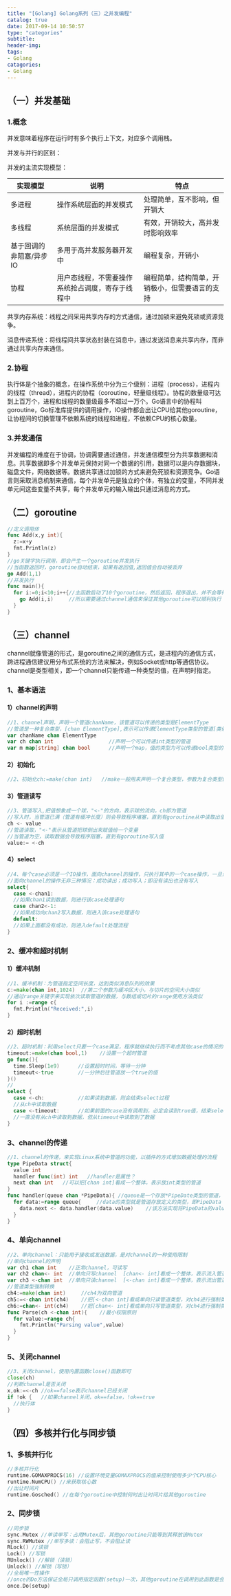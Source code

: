 ```yaml
---
title: "[Golang] Golang系列（三）之并发编程"
catalog: true
date: 2017-09-14 10:50:57
type: "categories"
subtitle:
header-img: 
tags:
- Golang
catagories:
- Golang
---
```


## （一）并发基础

### 1.概念

并发意味着程序在运行时有多个执行上下文，对应多个调用栈。

并发与并行的区别：

并发的主流实现模型：

| 实现模型          | 说明                       | 特点                      |
| ------------- | ------------------------ | ----------------------- |
| 多进程           | 操作系统层面的并发模式              | 处理简单，互不影响，但开销大          |
| 多线程           | 系统层面的并发模式                | 有效，开销较大，高并发时影响效率        |
| 基于回调的非阻塞/异步IO | 多用于高并发服务器开发中             | 编程复杂，开销小                |
| 协程            | 用户态线程，不需要操作系统抢占调度，寄存于线程中 | 编程简单，结构简单，开销极小，但需要语言的支持 |

共享内存系统：线程之间采用共享内存的方式通信，通过加锁来避免死锁或资源竞争。

消息传递系统：将线程间共享状态封装在消息中，通过发送消息来共享内存，而非通过共享内存来通信。

### 2.协程

执行体是个抽象的概念，在操作系统中分为三个级别：进程（process），进程内的线程（thread），进程内的协程（coroutine，轻量级线程）。协程的数量级可达到上百万个，进程和线程的数量级最多不超过一万个。Go语言中的协程叫goroutine，Go标准库提供的调用操作，IO操作都会出让CPU给其他goroutine，让协程间的切换管理不依赖系统的线程和进程，不依赖CPU的核心数量。

### 3.并发通信

并发编程的难度在于协调，协调需要通过通信，并发通信模型分为共享数据和消息。共享数据即多个并发单元保持对同一个数据的引用，数据可以是内存数据块，磁盘文件，网络数据等。数据共享通过加锁的方式来避免死锁和资源竞争。Go语言则采取消息机制来通信，每个并发单元是独立的个体，有独立的变量，不同并发单元间这些变量不共享，每个并发单元的输入输出只通过消息的方式。

## （二）goroutine

```go
//定义调用体
func Add(x,y int){
  z:=x+y
  fmt.Println(z)
}
//go关键字执行调用，即会产生一个goroutine并发执行
//当函数返回时，goroutine自动结束，如果有返回值,返回值会自动被丢弃
go Add(1,1)
//并发执行
func main(){
  for i:=0;i<10;i++{//主函数启动了10个goroutine，然后返回，程序退出，并不会等待其他goroutine结束
    go Add(i,i)     //所以需要通过channel通信来保证其他goroutine可以顺利执行
  }
}
```

## （三）channel

​       channel就像管道的形式，是goroutine之间的通信方式，是进程内的通信方式，跨进程通信建议用分布式系统的方法来解决，例如Socket或http等通信协议。channel是类型相关，即一个channel只能传递一种类型的值，在声明时指定。

### 1、基本语法

#### 1）channel的声明

```go
//1、channel声明，声明一个管道chanName，该管道可以传递的类型是ElementType
//管道是一种复合类型，[chan ElementType],表示可以传递ElementType类型的管道[类似定语从句的修饰方法]
var chanName chan ElementType
var ch chan int                  //声明一个可以传递int类型的管道
var m map[string] chan bool      //声明一个map，值的类型为可以传递bool类型的管道
```

#### 2）初始化

```go
//2、初始化ch:=make(chan int)   //make一般用来声明一个复合类型，参数为复合类型的属性
```

#### 3）管道读写

```go
//3、管道写入,把值想象成一个球，"<-"的方向，表示球的流向，ch即为管道
//写入时，当管道已满（管道有缓冲长度）则会导致程序堵塞，直到有goroutine从中读取出值
ch <- value
//管道读取，"<-"表示从管道把球倒出来赋值给一个变量
//当管道为空，读取数据会导致程序阻塞，直到有goroutine写入值
value:= <-ch 
```

#### 4）select

```go
//4、每个case必须是一个IO操作，面向channel的操作，只执行其中的一个case操作，一旦满足则结束select过程
//面向channel的操作无非三种情况：成功读出；成功写入；即没有读出也没有写入
select{
  case <-chan1:
  //如果chan1读到数据，则进行该case处理语句
  case chan2<-1:
  //如果成功向chan2写入数据，则进入该case处理语句
  default:
  //如果上面都没有成功，则进入default处理流程
}
```

### 2、缓冲和超时机制

#### 1）缓冲机制

```go
//1、缓冲机制：为管道指定空间长度，达到类似消息队列的效果
c:=make(chan int,1024)  //第二个参数为缓冲区大小，与切片的空间大小类似
//通过range关键字来实现依次读取管道的数据，与数组或切片的range使用方法类似
for i :=range c{
  fmt.Println("Received:",i)
}
```

#### 2）超时机制

```go
//2、超时机制：利用select只要一个case满足，程序就继续执行而不考虑其他case的情况的特性实现超时机制
timeout:=make(chan bool,1)    //设置一个超时管道
go func(){
  time.Sleep(1e9)      //设置超时时间，等待一分钟
  timeout<-true        //一分钟后往管道放一个true的值
}()
//
select {
  case <-ch:           //如果读到数据，则会结束select过程
  //从ch中读取数据
  case <-timeout:      //如果前面的case没有调用到，必定会读到true值，结束select，避免永久等待
  //一直没有从ch中读取到数据，但从timeout中读取到了数据
}
```

### 3、channel的传递

```go
//1、channel的传递，来实现Linux系统中管道的功能，以插件的方式增加数据处理的流程
type PipeData struct{
  value int
  handler func(int) int   //handler是属性？
  next chan int   //可以把[chan int]看成一个整体，表示放int类型的管道
}
func handler(queue chan *PipeData){ //queue是一个存放*PipeDate类型的管道，可改变管道里的数据块内容
  for data:=range queue{     //data的类型就是管道存放定义的类型，即PipeData
    data.next <- data.handler(data.value)    //该方法实现将PipeData的value值存放到next的管道中
  }
}
```

### 4、单向channel

```go
//2、单向channel：只能用于接收或发送数据，是对channel的一种使用限制
//单向channel的声明
var ch1 chan int    //正常channel，可读写
var ch2 chan<- int  //单向只写channel  [chan<- int]看成一个整体，表示流入管道
var ch3 <-chan int  //单向只读channel  [<-chan int]看成一个整体，表示流出管道
//管道类型强制转换
ch4:=make(chan int)     //ch4为双向管道
ch5:=<-chan int(ch4)    //把[<-chan int]看成单向只读管道类型，对ch4进行强制类型转换
ch6:=chan<- int(ch4)    //把[chan<- int]看成单向只写管道类型，对ch4进行强制类型转换
func Parse(ch <-chan int){    //最小权限原则
  for value:=range ch{
    fmt.Println("Parsing value",value)
  }
}
```

### 5、关闭channel

```go
//3、关闭channel，使用内置函数close()函数即可
close(ch)
//判断channel是否关闭
x,ok:=<-ch //ok==false表示channel已经关闭
if !ok {   //如果channel关闭，ok==false，!ok==true
  //执行体
}
```

## （四）多核并行化与同步锁

### 1、多核并行化

```go
//多核并行化
runtime.GOMAXPROCS(16) //设置环境变量GOMAXPROCS的值来控制使用多少个CPU核心
runtime.NumCPU() //来获取核心数
//出让时间片
runtime.Gosched() //在每个goroutine中控制何时出让时间片给其他goroutine
```

### 2、同步锁

```go
//同步锁
sync.Mutex //单读单写：占用Mutex后，其他goroutine只能等到其释放该Mutex
sync.RWMutex //单写多读：会阻止写，不会阻止读
RLock() //读锁
Lock() //写锁
RUnlock() //解锁（读锁）
Unlock() //解锁（写锁）
//全局唯一性操作
//once的Do方法保证全局只调用指定函数(setup)一次，其他goroutine在调用到此函数是会阻塞，直到once调用结束才继续
once.Do(setup)
```